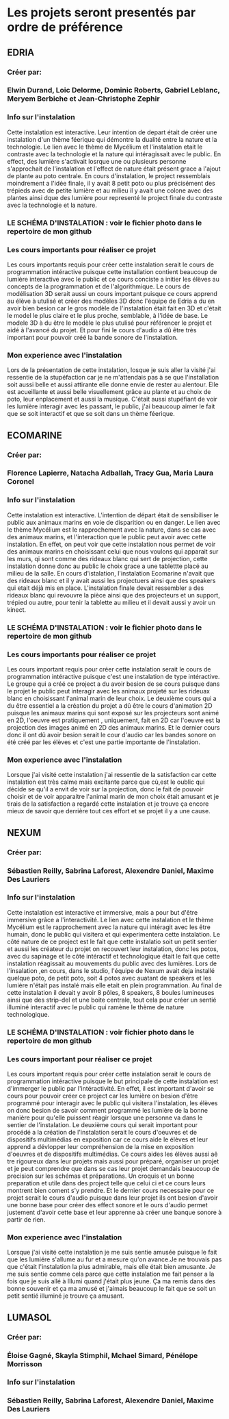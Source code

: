 # Les projets seront presentés par ordre de préférence 
## EDRIA
### Créer par:
### Elwin Durand, Loic Delorme, Dominic Roberts, Gabriel Leblanc, Meryem Berbiche et Jean-Christophe Zephir
### Info sur l'instalation 
Cette instalation est interactive. Leur intention de depart était de créer une instalation d'un thème féerique qui démontre la dualité entre la nature et la technologie. Le lien avec le thème de Mycélium et l'instalation etait le contraste avec la technologie et la nature qui intéragissait avec le public. En effect, des lumière s'activait losrque une ou plusieurs personne s'approchait de l'instalation et l'effect de nature était présent grace a l'ajout de plante au poto centrale. En cours d'instalation, le project ressemblais moindrement a l'idée finale, il y avait 8 petit poto ou plus précisément des trépieds avec de petite lumière et au milieu il y avait une colone avec des plantes ainsi dque des lumière pour representé le project finale du contraste avec la technologie et la nature.
### LE SCHÉMA D'INSTALATION : voir le fichier photo dans le repertoire de mon github
### Les cours importants pour réaliser ce projet
Les cours importants requis pour créer cette instalation serait le cours de programmation intéractive puisque cette installation contient beaucoup de lumière interactive avec le public et ce cours conciste a initier les élèves au concepts de la programmation et de l'algorithmique. Le cours de modélisation 3D serait aussi un cours important puisque ce cours apprend au élève à utulisé et créer des modèles 3D donc l'équipe de Edria a du en avoir bien besion car le gros modèle de l'instalation était fait en 3D et c'était le model le plus claire et le plus proche, semblable, à l'idée de base. Le modele 3D à du être le modèle le plus utulisé pour référencer le projet et aidé à l'avancé du projet. Et pour fini le cours d'audio a dû être très important pour pouvoir créé la bande sonore de l'instalation. 
### Mon experience avec l'instalation 
Lors de la présentation de cette instalation, losque je suis aller la visité j'ai ressentie de la stupéfaction car je ne m'attendais pas à se que l'installation soit aussi belle et aussi attirante elle donne envie de rester au alentour. Elle est acueillante et aussi belle visuellement grâce au plante et au choix de poto, leur enplacement et aussi la musique. C'était aussi stupéfiant de voir les lumière interagir avec les passant, le public, j'ai beaucoup aimer le fait que se soit interactif et que se soit dans un thème féerique.

## ECOMARINE
### Créer par:
### Florence Lapierre, Natacha Adballah, Tracy Gua, Maria Laura Coronel
### Info sur l'instalation
Cette instalation est interactive. L'intention de départ était de sensibiliser le public aux animaux marins en voie de disparition ou en danger. 
Le lien avec le thème Mycélium est le rapprochement avec la nature, dans se cas avec des animaux marins, et l'interaction que le public peut avoir avec cette instalation. En effet, on peut voir que cette instalation nous permet de voir des animaux marins en choisissant celui que nous voulons qui apparait sur les murs, qi sont comme des rideaux blanc qui sert de projection, cette instalation donne donc au public le choix grace a une tablettte placé au milieu de la salle. En cours d'istalation, l'instalation Ecomarine n'avait que des rideaux blanc et il y avait aussi les projectuers  ainsi que des speakers qui etait déjà mis en place. L'instalation finale devait ressembler a des rideaux blanc qui revouvre la pièce ainsi que des projecteurs et un support, trépied ou autre, pour tenir la tablette au milieu et il devait aussi y avoir un kinect. 
### LE SCHÉMA D'INSTALATION : voir le fichier photo dans le repertoire de mon github 
### Les cours importants pour réaliser ce projet
Les cours important requis pour créer cette instalation serait le cours de programmation intéractive puisque c'est une instalation de type intéractive. Le groupe qui a créé ce project a du avoir besion de se cours puisque dans le projet le public peut interagir avec les animaux projeté sur les rideuax blanc en choisissant l'animal marin de leur choix. Le deuxième cours qui a du être essentiel a la création du projet a dû être le cours d'animation 2D puisque les animaux marins qui sont exposé sur les projecteurs sont animé en 2D, l'oeuvre est pratiquement , uniquement, fait en 2D car l'oeuvre est la projection des images animé en 2D des animaux marins. Et le dernier cours donc il ont dû avoir besion serait le cour d'audio car les bandes sonore on été créé par les élèves et c'est une partie importante de l'instalation. 
### Mon experience avec l'instalation 
Lorsque j'ai visité cette instalation j'ai ressentie de la satisfaction car cette instalation est très calme mais excitante parce que cù,est le oublic qui décide se qu'il a envit de voir sur la projection, donc le fait de pouvoir choisir et de voir apparaitre l'animal marin de mon choix était amusant et je tirais de la satisfaction a regardé cette instalation et je trouve ça encore mieux de savoir que derrière tout ces effort et se projet il y a une cause.

## NEXUM
### Créer par:
### Sébastien Reilly, Sabrina Laforest, Alexendre Daniel, Maxime Des Lauriers
### Info sur l'instalation 
Cette instalation est interactive et immersive, mais a pour but d'être immersive grâce a l'interactivité. Le lien avec cette instalation et le thème Mycélium est le rapprochement avec la nature qui intéragit avec les être humain, donc le public qui visitera et qui experimentera cette instalation. Le côté nature de ce project est le fait que cette instalatio soit un petit sentier et aussi les créateur du projet on recouvert leur instalation, donc les potos, avec du sapinage et le côté intéractif et technologique était le fait que cette instalation réagissait au mouvements du public avec des lumières. Lors de l'insalation ,en cours, dans le studio, l'équipe de Nexum avait deja installé quelque poto, de petit poto, soit 4 potos avec auatant de speakers et les lumière n'était pas instalé mais elle etait en plein programmation. Au final de cette instalation il devait y avoir 8 pôles, 8 speakers, 8 boules lumineuses ainsi que des strip-del et une boite centrale, tout cela pour créer un sentié illuminé interactif avec le public qui ramène le thème de nature technologique.
### LE SCHÉMA D'INSTALATION : voir fichier photo dans le repertoire de mon github 
### Les cours important pour réaliser ce projet
Les cours important requis pour créer cette instalation serait le cours de programmation intéractive puisque le but principale de cette instalation est d'immerger le public par l'intéractivité. En effet, il est important d'avoir se cours pour pouvoir créer ce project car les lumière on besion d'être programmé pour interagir avec le public qui visitera l'instalation, les élèves on donc besion de savoir comment programmé les lumière de la bonne manière pour qu'elle puissent réagir lorsque une personne va dans le sentier de l'instalation. Le deuxième cours qui serait important pour procédé a la création de l'instalation serait le cours d'oeuvres et de dispositifs multimédias en exposition car ce cours aide le élèves et leur apprend a dévlopper leur compréhension de la mise en exposition d'oeuvres et de dispositifs multimédias. Ce cours aides les élèves aussi aê tre rigoureux dans leur projets mais aussi pour préparé, organiser un projet et je peut comprendre que dans se cas leur projet demandais beaucoup de precision sur les schémas et préparations. Un croquis et un bonne preparation et utile dans des project telle que celui ci et ce cours leurs montrent bien coment s'y prendre. Et le dernier cours necessaire pour ce projet serait le cours d'audio puisque dans leur projet ils ont besion d'avoir une bonne base pour créer des effect sonore et le ours d'audio permet justement d'avoir cette base et leur apprenne aà créer une banque sonore à partir de rien.
### Mon experience avec l'instalation 
Lorsque j'ai visité cette instalation je me suis sentie amusée puisque le fait que les lumiére s'allume au fur et a mesure qu'on avance.Je ne trouvais pas que c'était l'instalation la plus admirable, mais elle était bien amusante. Je me suis sentie comme cela parce que cette instalation me fait penser a la fois que je suis allé à Illumi quand j'était plus jeune. Ça ma remis dans des bonne souvenir et ça ma amusé et j'aimais beaucoup le fait que se soit un petit sentié illuminé je trouve ça amusant. 

## LUMASOL
### Créer par:
### Éloise Gagné, Skayla Stimphil, Mchael Simard, Pénélope Morrisson 
### Info sur l'instalation 

### Sébastien Reilly, Sabrina Laforest, Alexendre Daniel, Maxime Des Lauriers
